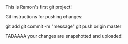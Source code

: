 This is Ramon's first git project!

Git instructions for pushing changes:

git add <file>
git commit -m "message"
git push origin master

TADAAAA your changes are snapshotted and uploaded!
